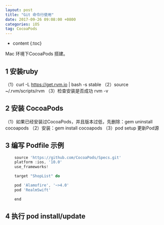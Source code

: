 ```yaml
---
layout: post
title: "Git 命令行使用"
date: 2017-09-26 09:08:00 +0800 
categories: iOS
tag: CocoaPods
---
```

* content
{:toc}

Mac 环境下CocoaPods 搭建。

<!-- more -->

## 1 安装ruby
   （1）curl -L https://get.rvm.io | bash -s stable
   （2）source ~/.rvm/scripts/rvm
   （3）检查安装是否成功 rvm -v

## 2 安装 CocoaPods
   （1）如果已经安装过CocoaPods，并且版本过低，先删除：gem uninstall cocoapods
   （2）安装：gem install cocoapods
   （3）pod setup 更新Pod源

## 3 编写 Podfile 示例
```javascript
   	source 'https://github.com/CocoaPods/Specs.git'
	platform :ios, '10.0'
	use_frameworks!

	target "ShopList" do

	pod 'Alamofire', '~>4.0'
	pod 'RealmSwift'

	end
```

## 4 执行 pod install/update